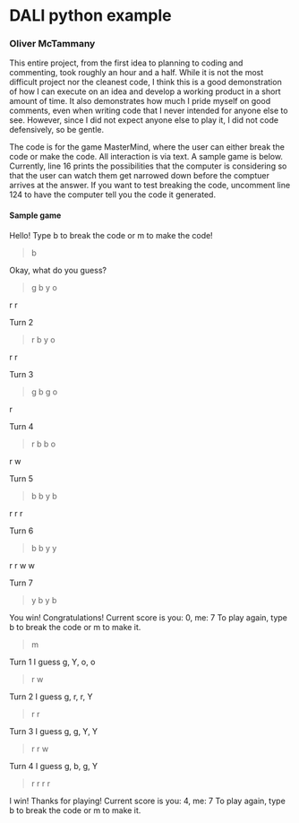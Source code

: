 # DALI python example
### Oliver McTammany

This entire project, from the first idea to planning to coding and commenting, took roughly an hour and a half. While it is not the most difficult project nor the cleanest code, I think this is a good demonstration of how I can execute on an idea and develop a working product in a short amount of time. It also demonstrates how much I pride myself on good comments, even when writing code that I never intended for anyone else to see. However, since I did not expect anyone else to play it, I did not code defensively, so be gentle.

The code is for the game MasterMind, where the user can either break the code or make the code. All interaction is via text. A sample game is below. Currently, line 16 prints the possibilities that the computer is considering so that the user can watch them get narrowed down before the comptuer arrives at the answer. If you want to test breaking the code, uncomment line 124 to have the computer tell you the code it generated.

#### Sample game
Hello! Type b to break the code or m to make the code!
> b


Okay, what do you guess?
> g b y o

r r 

Turn 2
> r b y o

r r 

Turn 3
> g b g o

r 

Turn 4
> r b b o

r w 

Turn 5
> b b y b

r r r 

Turn 6
> b b y y

r r w w 

Turn 7
> y b y b

You win! Congratulations!  Current score is you: 0, me: 7  To play again, type b to break the code or m to make it.
> m


Turn 1
I guess g, Y, o, o
> r w


Turn 2
I guess g, r, r, Y
> r r


Turn 3
I guess g, g, Y, Y
> r r w


Turn 4
I guess g, b, g, Y
> r r r r

I win! Thanks for playing!
Current score is you: 4, me: 7
To play again, type b to break the code or m to make it.
